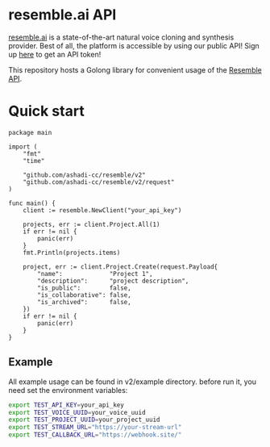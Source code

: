 # resemble.ai API

[resemble.ai](https://resemble.ai) is a state-of-the-art natural voice cloning and synthesis provider. Best of all, the platform is accessible by using our public API! Sign up [here](https://app.resemble.ai) to get an API token!

This repository hosts a Golong library for convenient usage of the [Resemble API](https://docs.resemble.ai).

# Quick start 

```golang 
package main

import (
	"fmt"
	"time"

	"github.com/ashadi-cc/resemble/v2"
	"github.com/ashadi-cc/resemble/v2/request"
)

func main() {
    client := resemble.NewClient("your_api_key")

    projects, err := client.Project.All(1)
	if err != nil {
		panic(err)
	}
    fmt.Println(projects.items)

	project, err := client.Project.Create(request.Payload{
		"name":             "Project 1",
		"description":      "project description",
		"is_public":        false,
		"is_collaborative": false,
		"is_archived":      false,
	})
	if err != nil {
		panic(err)
	}
}

```

## Example 
All example usage can be found in v2/example directory. before run it, you need set the environment variables: 

```bash
export TEST_API_KEY=your_api_key
export TEST_VOICE_UUID=your_voice_uuid
export TEST_PROJECT_UUID=your_project_uuid
export TEST_STREAM_URL="https://your-stream-url"
export TEST_CALLBACK_URL="https://webhook.site/"
```